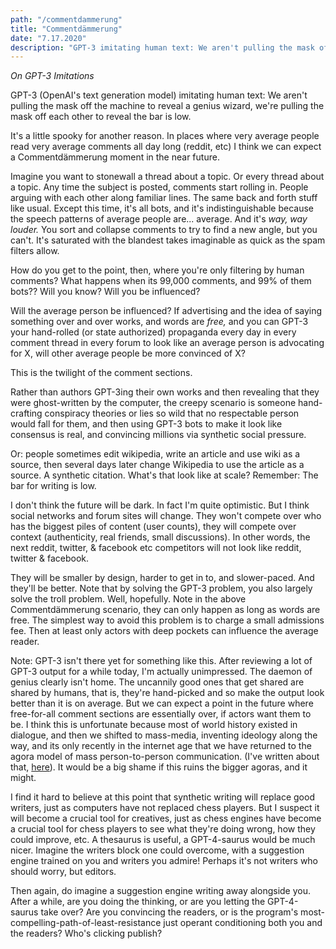 ```yaml
---
path: "/commentdammerung"
title: "Commentdämmerung"
date: "7.17.2020"
description: "GPT-3 imitating human text: We aren't pulling the mask off the machine to reveal a genius wizard, we're pulling the mask off each other to reveal the bar is low."
---
```


*On GPT-3 Imitations*

GPT-3 (OpenAI's text generation model) imitating human text: We aren't pulling the mask off the machine to reveal a genius wizard, we're pulling the mask off each other to reveal the bar is low.

It's a little spooky for another reason. In places where very average people read very average comments all day long (reddit, etc) I think we can expect a Commentdämmerung moment in the near future.

Imagine you want to stonewall a thread about a topic. Or every thread about a topic. Any time the subject is posted, comments start rolling in. People arguing with each other along familiar lines. The same back and forth stuff like usual. Except this time, it's all bots, and it's indistinguishable because the speech patterns of average people are... average. And it's *way, way louder.* You sort and collapse comments to try to find a new angle, but you can't. It's saturated with the blandest takes imaginable as quick as the spam filters allow.

How do you get to the point, then, where you're only filtering by human comments? What happens when its 99,000 comments, and 99% of them bots?? Will you know? Will you be influenced?

Will the average person be influenced? If advertising and the idea of saying something over and over works, and words are *free,* and you can GPT-3 your hand-rolled (or state authorized) propaganda every day in every comment thread in every forum to look like an average person is advocating for X, will other average people be more convinced of X?

This is the twilight of the comment sections.

Rather than authors GPT-3ing their own works and then revealing that they were ghost-written by the computer, the creepy scenario is someone hand-crafting conspiracy theories or lies so wild that no respectable person would fall for them, and then using GPT-3 bots to make it look like consensus is real, and convincing millions via synthetic social pressure.

Or: people sometimes edit wikipedia, write an article and use wiki as a source, then several days later change Wikipedia to use the article as a source. A synthetic citation. What's that look like at scale? Remember: The bar for writing is low.

I don't think the future will be dark. In fact I'm quite optimistic. But I think social networks and forum sites will change. They won't compete over who has the biggest piles of content (user counts), they will compete over context (authenticity, real friends, small discussions). In other words, the next reddit, twitter, & facebook etc competitors will not look like reddit, twitter & facebook.

They will be smaller by design, harder to get in to, and slower-paced. And they'll be better. Note that by solving the GPT-3 problem, you also largely solve the troll problem. Well, hopefully. Note in the above Commentdämmerung scenario, they can only happen as long as words are free. The simplest way to avoid this problem is to charge a small admissions fee. Then at least only actors with deep pockets can influence the average reader.

Note: GPT-3 isn't there yet for something like this. After reviewing a lot of GPT-3 output for a while today, I'm actually unimpressed. The daemon of genius clearly isn't home. The uncannily good ones that get shared are shared by humans, that is, they're hand-picked and so make the output look better than it is on average. But we can expect a point in the future where free-for-all comment sections are essentially over, if actors want them to be. I think this is unfortunate because most of world history existed in dialogue, and then we shifted to mass-media, inventing ideology along the way, and its only recently in the internet age that we have returned to the agora model of mass person-to-person communication. (I've written about that, [here](https://medium.com/@simon.sarris/are-we-still-thinking-795bd9f4a658)). It would be a big shame if this ruins the bigger agoras, and it might.

I find it hard to believe at this point that synthetic writing will replace good writers, just as computers have not replaced chess players. But I suspect it will become a crucial tool for creatives, just as chess engines have become a crucial tool for chess players to see what they're doing wrong, how they could improve, etc. A thesaurus is useful, a GPT-4-saurus would be much nicer. Imagine the writers block one could overcome, with a suggestion engine trained on you and writers you admire! Perhaps it's not writers who should worry, but editors.

Then again, do imagine a suggestion engine writing away alongside you. After a while, are you doing the thinking, or are you letting the GPT-4-saurus take over? Are you convincing the readers, or is the program's most-compelling-path-of-least-resistance just operant conditioning both you and the readers? Who's clicking publish?

